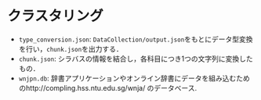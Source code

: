 クラスタリング
===

* `type_conversion.json`: `DataCollection/output.json`をもとにデータ型変換を行い，`chunk.json`を出力する．
* `chunk.json`: シラバスの情報を結合し，各科目につき1つの文字列に変換したもの．
* `wnjpn.db`: 辞書アプリケーションやオンライン辞書にデータを組み込むためのhttp://compling.hss.ntu.edu.sg/wnja/ のデータベース.
